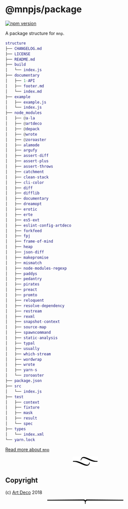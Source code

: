 # @mnpjs/package

[![npm version](https://badge.fury.io/js/%40mnpjs%2Fpackage.svg)](https://npmjs.org/package/@mnpjs/package)

A package structure for `mnp`.

```m
structure
├── CHANGELOG.md
├── LICENSE
├── README.md
├── build
│   └── index.js
├── documentary
│   ├── 1-API
│   ├── footer.md
│   └── index.md
├── example
│   ├── example.js
│   └── index.js
├── node_modules
│   ├── @a-la
│   ├── @artdeco
│   ├── @depack
│   ├── @wrote
│   ├── @zoroaster
│   ├── alamode
│   ├── argufy
│   ├── assert-diff
│   ├── assert-plus
│   ├── assert-throws
│   ├── catchment
│   ├── clean-stack
│   ├── cli-color
│   ├── diff
│   ├── difflib
│   ├── documentary
│   ├── dreamopt
│   ├── erotic
│   ├── erte
│   ├── es5-ext
│   ├── eslint-config-artdeco
│   ├── forkfeed
│   ├── fpj
│   ├── frame-of-mind
│   ├── heap
│   ├── json-diff
│   ├── makepromise
│   ├── mismatch
│   ├── node-modules-regexp
│   ├── paddys
│   ├── pedantry
│   ├── pirates
│   ├── preact
│   ├── promto
│   ├── reloquent
│   ├── resolve-dependency
│   ├── restream
│   ├── rexml
│   ├── snapshot-context
│   ├── source-map
│   ├── spawncommand
│   ├── static-analysis
│   ├── typal
│   ├── usually
│   ├── which-stream
│   ├── wordwrap
│   ├── wrote
│   ├── yarn-s
│   └── zoroaster
├── package.json
├── src
│   └── index.js
├── test
│   ├── context
│   ├── fixture
│   ├── mask
│   ├── result
│   └── spec
├── types
│   └── index.xml
└── yarn.lock
```

[Read more about `mnp`][2]

<p align="center"><a href="#table-of-contents"><img src=".documentary/section-breaks/0.svg?sanitize=true"></a></p>

## Copyright

(c) [Art Deco][1] 2018

[1]: https://artdeco.bz
[2]: https://mnpjs.org

<p align="center"><a href="#table-of-contents"><img src=".documentary/section-breaks/-1.svg?sanitize=true"></a></p>